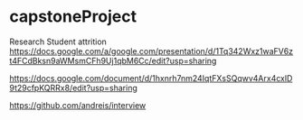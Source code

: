 # capstoneProject
Research Student attrition
https://docs.google.com/a/google.com/presentation/d/1Tq342Wxz1waFV6zt4FCdBksn9aWMsmCFh9Uj1qbM6Cc/edit?usp=sharing


https://docs.google.com/document/d/1hxnrh7nm24IqtFXsSQqwv4Arx4cxlD9t29cfpKQRRx8/edit?usp=sharing


https://github.com/andreis/interview

